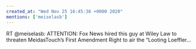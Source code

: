 ```yaml
---
created_at: "Wed Nov 25 16:45:36 +0000 2020"
mentions: ['meiselasb']
---
```


RT @meiselasb: ATTENTION: Fox News hired this guy at Wiley Law to threaten MeidasTouch’s First Amendment Right to air the “Looting Loeffler…